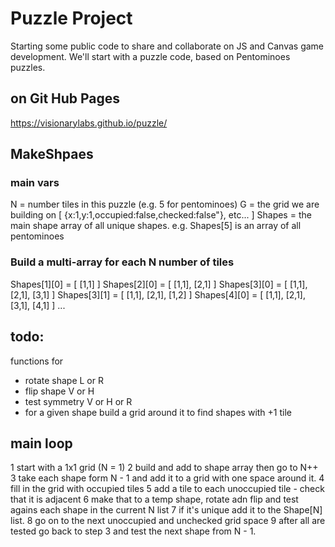 # Puzzle Project

Starting some public code to share and collaborate on JS and Canvas game development. We'll start with a puzzle code, based on Pentominoes puzzles.

## on Git Hub Pages
https://visionarylabs.github.io/puzzle/

## MakeShpaes

### main vars
N = number tiles in this puzzle (e.g. 5 for pentominoes)
G = the grid we are building on [ {x:1,y:1,occupied:false,checked:false"}, etc... ]
Shapes = the main shape array of all unique shapes. e.g. Shapes[5] is an array of all pentominoes


### Build a multi-array for each N number of tiles
Shapes[1][0] = [ [1,1] ]
Shapes[2][0] = [ [1,1], [2,1] ]
Shapes[3][0] = [ [1,1], [2,1], [3,1] ]
Shapes[3][1] = [ [1,1], [2,1], [1,2] ]
Shapes[4][0] = [ [1,1], [2,1], [3,1], [4,1] ]
...

## todo:
functions for 
* rotate shape L or R
* flip shape V or H
* test symmetry V or H or R
* for a given shape build a grid around it to find shapes with +1 tile

## main loop
1 start with a 1x1 grid (N = 1)
2 build and add to shape array then go to N++
3 take each shape form N - 1 and add it to a grid with one space around it.
4 fill in the grid with occupied tiles
5 add a tile to each unoccupied tile - check that it is adjacent
6 make that to a temp shape, rotate adn flip and test agains each shape in the current N list
7 if it's unique add it to the Shape[N] list.
8 go on to the next unoccupied and unchecked grid space
9 after all are tested go back to step 3 and test the next shape from N - 1.